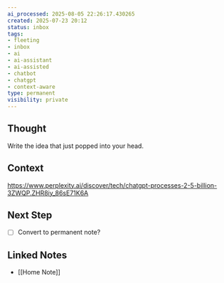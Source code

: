 ```yaml
---
ai_processed: 2025-08-05 22:26:17.430265
created: 2025-07-23 20:12
status: inbox
tags:
- fleeting
- inbox
- ai
- ai-assistant
- ai-assisted
- chatbot
- chatgpt
- context-aware
type: permanent
visibility: private
---
```

<!--
NOTE: This file uses a static date for validation. For new notes, use:
created: 2025-07-23 20:12
-->

## Thought  
Write the idea that just popped into your head.

## Context  
https://www.perplexity.ai/discover/tech/chatgpt-processes-2-5-billion-3ZWQP.ZHR8iy_86sE71K6A

## Next Step  
- [ ] Convert to permanent note?

## Linked Notes

- [[Home Note]]
